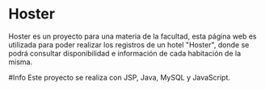 # Hoster
Hoster es un proyecto para una materia de la facultad, esta página web es utilizada para poder realizar los registros de un hotel "Hoster", donde se podrá consultar disponibilidad e información de cada habitación de la misma. 

#Info
Este proyecto se realiza con JSP, Java, MySQL y JavaScript. 
